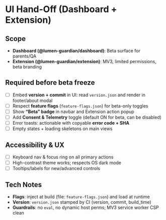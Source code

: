 # UI Hand-Off (Dashboard + Extension)

## Scope
- **Dashboard (@lumen-guardian/dashboard)**: Beta surface for parents/QA
- **Extension (@lumen-guardian/extension)**: MV3, limited permissions, beta branding

## Required before beta freeze
- [ ] Embed **version + commit** in UI: read `version.json` and render in footer/about modal
- [ ] Respect **feature flags** (`feature-flags.json`) for beta-only toggles
- [ ] Show **“Beta” badge** in navbar and Extension action popup
- [ ] Add **Consent & Telemetry** toggle (default ON for beta, can be disabled)
- [ ] Error toasts: actionable with copyable **error code + SHA**
- [ ] Empty states + loading skeletons on main views

## Accessibility & UX
- [ ] Keyboard nav & focus ring on all primary actions
- [ ] High-contrast theme works; respects OS dark mode
- [ ] Tooltips/labels for new/advanced controls

## Tech Notes
- **Flags**: inject at build (file: `feature-flags.json`) and load at runtime
- **Version**: `version.json` stamped by CI (version, commit, build_time)
- **Guardrails**: no `eval`, no dynamic host perms; MV3 service worker CSP clean
